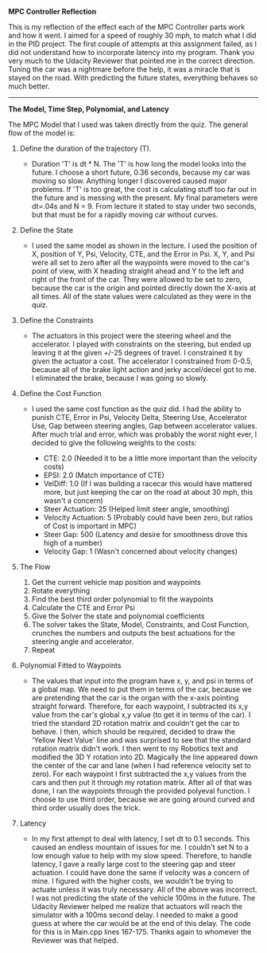 **MPC Controller Reflection** 

This is my reflection of the effect each of the MPC Controller parts work and how it went. I aimed for a speed of roughly 30 mph, to match what I did in the PID project. The first couple of attempts at this assignment failed, as I did not understand how to incorporate latency into my program. Thank you very much to the Udacity Reviewer that pointed me in the correct direction. Tuning the car was a nightmare before the help, it was a miracle that is stayed on the road. With predicting the future states, everything behaves so much better.

---

**The Model, Time Step, Polynomial, and Latency**

The MPC Model that I used was taken directly from the quiz. The general flow of the model is:
 1. Define the duration of the trajectory (T). 
    * Duration 'T' is dt * N. The 'T' is how long the model looks into the future. I choose a short future, 0.36 seconds, because my car was moving so slow. Anything longer I discovered caused major problems. If 'T' is too great, the cost is calculating stuff too far out in the future and is messing with the present. My final parameters were dt=.04s and N = 9. From lecture it stated to stay under two seconds, but that must be for a rapidly moving car without curves.
 2. Define the State
      * I used the same model as shown in the lecture. I used the position of X, position of Y, Psi, Velocity, CTE, and the Error in Psi. X, Y, and Psi were all set to zero after all the waypoints were moved to the car's point of view, with X heading straight ahead and Y to the left and right of the front of the car. They were allowed to be set to zero, because the car is the origin and pointed directly down the X-axis at all times. All of the state values were calculated as they were in the quiz.
 3. Define the Constraints
      * The actuators in this project were the steering wheel and the accelerator. I played with constraints on the steering, but ended up leaving it at the given +/-25 degrees of travel. I constrained it by given the actuator a cost. The accelerator I constrained from 0-0.5, because all of the brake light action and jerky accel/decel got to me. I eliminated the brake, because I was going so slowly.
 4. Define the Cost Function
      * I used the same cost function as the quiz did. I had the ability to punish CTE, Error in Psi, Velocity Delta, Steering Use, Accelerator Use, Gap between steering angles, Gap between accelerator values. After much trial and error, which was probably the worst night ever, I decided to give the following weights to the costs:

      
        * CTE:     2.0 (Needed it to be a little more important than the velocity costs)
        * EPSI:    2.0 (Match importance of CTE)
        * VelDiff: 1.0 (If I was building a racecar this would have mattered more, but just keeping the car on the road at about 30 mph, this wasn't a concern)
        * Steer Actuation:     25 (Helped limit steer angle, smoothing)
        * Velocity Actuation:   5 (Probably could have been zero, but ratios of Cost is important in MPC)
        * Steer Gap:          500 (Latency and desire for smoothness drove this high of a number)
        * Velocity Gap:         1 (Wasn't concerned about velocity changes)
      
5. The Flow
     1. Get the current vehicle map position and waypoints
     2. Rotate everything
     3. Find the best third order polynomial to fit the waypoints
     4. Calculate the CTE and Error Psi
     5. Give the Solver the state and polynomial coefficients
     6. The solver takes the State, Model, Constraints, and Cost Function, crunches the numbers and outputs the best actuations for the steering angle and accelerator.
     7. Repeat
6. Polynomial Fitted to Waypoints
     * The values that input into the program have x, y, and psi in terms of a global map. We need to put them in terms of the car, because we are pretending that the car is the organ with the x-axis pointing straight forward. Therefore, for each waypoint, I subtracted its x,y value from the car's global x,y value (to get it in terms of the car). I tried the standard 2D rotation matrix and couldn't get the car to behave. I then, which should be required, decided to draw the 'Yellow Next Value' line and was surprised to see that the standard rotation matrix didn't work. I then went to my Robotics text and modified the 3D Y rotation into 2D. Magically the line appeared down the center of the car and lane (when I had reference velocity set to zero). For each waypoint I first subtracted the x,y values from the cars and then put it through my rotation matrix. After all of that was done, I ran the waypoints through the provided polyeval function. I choose to use third order, because we are going around curved and third order usually does the trick.
7. Latency
     * In my first attempt to deal with latency, I set dt to 0.1 seconds. This caused an endless mountain of issues for me. I couldn't set N to a low enough value to help with my slow speed. Therefore, to handle latency, I gave a really large cost to the steering gap and steer actuation. I could have done the same if velocity was a concern of mine. I figured with the higher costs, we wouldn't be trying to actuate unless it was truly necessary. 
     All of the above was incorrect. I was not predicting the state of the vehicle 100ms in the future. The Udacity Reviewer helped me realize that actuators will reach the simulator with a 100ms second delay. I needed to make a good guess at where the car would be at the end of this delay. The code for this is in Main.cpp lines 167-175. Thanks again to whomever the Reviewer was that helped.
